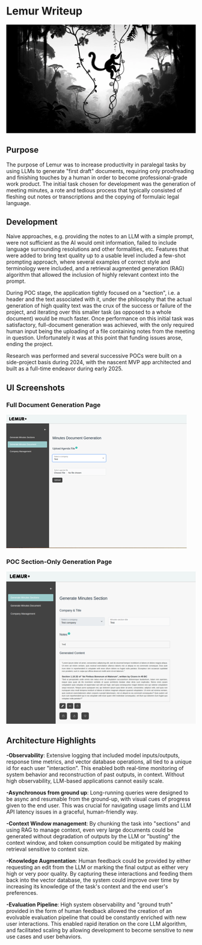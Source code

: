 # Lemur Writeup

<div align="center">
  <img src="lemur_side.webp" alt="Demo GIF" title="Full document generation UI">
</div>

## Purpose

The purpose of Lemur was to increase productivity in paralegal tasks by using LLMs to generate "first draft" documents, requiring only proofreading and finishing touches by a human in order to become professional-grade work product. The initial task chosen for development was the generation of meeting minutes, a rote and tedious process that typically consisted of fleshing out notes or transcriptions and the copying of formulaic legal language.

## Development

Naive approaches, e.g. providing the notes to an LLM with a simple prompt, were not sufficient as the AI would omit information, failed to include language surrounding resolutions and other formalities, etc. Features that were added to bring text quality up to a usable level included a few-shot prompting approach, where several examples of correct style and terminology were included, and a retrieval augmented generation (RAG) algorithm that allowed the inclusion of highly relevant context into the prompt.

During POC stage, the application tightly focused on a "section", i.e. a header and the text associated with it, under the philosophy that the actual generation of high quality text was the crux of the success or failure of the project, and iterating over this smaller task (as opposed to a whole document) would be much faster. Once performance on this initial task was satisfactory, full-document generation was achieved, with the only required human input being the uploading of a file containing notes from the meeting in question. Unfortunately it was at this point that funding issues arose, ending the project. 

Research was performed and several successive POCs were built on a side-project basis during 2024, with the nascent MVP app architected and built as a full-time endeavor during early 2025.

## UI Screenshots

### Full Document Generation Page

<div align="left">
  <img src="gen.gif" alt="Demo of full document generation" title="Full document generation">
</div>


### POC Section-Only Generation Page

<div align="left">
  <img src="generated_content.png" alt="Expanded UI with generated text" title="Expanded UI with generated text">
</div>

## Architecture Highlights

**-Observability**: Extensive logging that included model inputs/outputs, response time metrics, and vector database operations, all tied to a unique id for each user "interaction". This enabled both real-time monitoring of system behavior and reconstruction of past outputs, in context. Without high observability, LLM-based applications cannot easily scale.

**-Asynchronous from ground up**: Long-running queries were designed to be async and resumable from the ground-up, with visual cues of progress given to the end user. This was crucial for navigating usage limits and LLM API latency issues in a graceful, human-friendly way.

**-Context Window management**: By chunking the task into "sections" and using RAG to manage context, even very large documents could be generated without degradation of outputs by the LLM or "busting" the context window, and token consumption could be mitigated by making retrieval sensitive to context size.

**-Knowledge Augmentation**: Human feedback could be provided by either requesting an edit from the LLM or marking the final output as either very high or very poor quality. By capturing these interactions and feeding them back into the vector database, the system could improve over time by increasing its knowledge of the task's context and the end user's preferences.

**-Evaluation Pipeline**: High system observability and "ground truth" provided in the form of human feedback allowed the creation of an evolvable evaluation pipeline that could be constantly enriched with new user interactions. This enabled rapid iteration on the core LLM algorithm, and facilitated scaling by allowing development to become sensitive to new use cases and user behaviors. 



